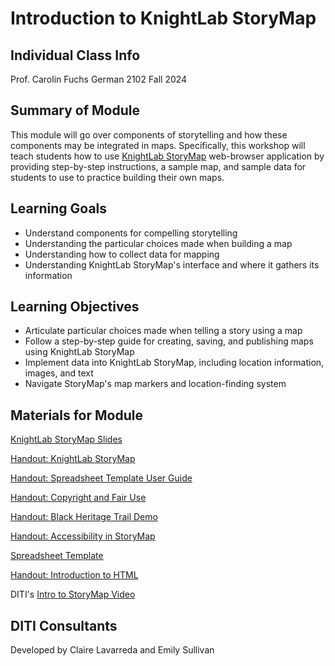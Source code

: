 <h1>Introduction to KnightLab StoryMap</h1>

<h2>Individual Class Info</h2>
Prof. Carolin Fuchs
German 2102
Fall 2024


<h2>Summary of Module</h2>

This module will go over components of storytelling and how these components may be integrated in maps. Specifically, this workshop will teach students how to use [KnightLab StoryMap](https://storymap.knightlab.com/) web-browser application by providing step-by-step instructions, a sample map, and sample data for students to use to practice building their own maps.

<h2>Learning Goals</h2>

* Understand components for compelling storytelling
* Understanding the particular choices made when building a map
* Understanding how to collect data for mapping
* Understanding KnightLab StoryMap's interface and where it gathers its information

<h2>Learning Objectives</h2>

* Articulate particular choices made when telling a story using a map
* Follow a step-by-step guide for creating, saving, and publishing maps using KnightLab StoryMap
* Implement data into KnightLab StoryMap, including location information, images, and text
* Navigate StoryMap's map markers and location-finding system

<h2>Materials for Module</h2>

[KnightLab StoryMap Slides](https://github.com/NULabNortheastern/digitalassignmentshowcase/blob/main/mapping/FA24-fuchs-grmn2102-storymap/FA24-Fuchs-GRMN2102-StoryMap%20Slides.pdf)

[Handout: KnightLab StoryMap](https://github.com/NULabNortheastern/digitalassignmentshowcase/blob/master/handouts/mapping/Handout-StoryMap.pdf)

[Handout: Spreadsheet Template User Guide](https://github.com/NULabNortheastern/digitalassignmentshowcase/blob/master/handouts/mapping/Handout-StoryMap_Spreadsheet_Template.pdf)

[Handout: Copyright and Fair Use](https://github.com/NULabNortheastern/digitalassignmentshowcase/blob/master/handouts/Copyright-Fair-Use.pdf)

[Handout: Black Heritage Trail Demo](https://github.com/NULabNortheastern/digitalassignmentshowcase/blob/master/handouts/mapping/Handout-Black_Heritage_Trail.pdf)

[Handout: Accessibility in StoryMap](https://github.com/NULabNortheastern/digitalassignmentshowcase/blob/master/handouts/mapping/Handout-Accessibility_StoryMap.pdf)

[Spreadsheet Template](https://github.com/NULabNortheastern/digitalassignmentshowcase/blob/main/handouts/mapping/Handout-StoryMap_Spreadsheet_Template.pdf)

[Handout: Introduction to HTML](https://github.com/NULabNortheastern/digitalassignmentshowcase/blob/main/handouts/HTML-Introduction.pdf)

DITI's [Intro to StoryMap Video](https://youtu.be/X33ud7RYZFg)

<h2>DITI Consultants</h2>

Developed by Claire Lavarreda and Emily Sullivan 
